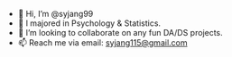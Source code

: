 - 👋 Hi, I’m @syjang99
- 🌱 I majored in Psychology & Statistics.
- 💞️ I’m looking to collaborate on any fun DA/DS projects.
- 📫 Reach me via email: syjang115@gmail.com

<!---
syjang99/syjang99 is a ✨ special ✨ repository because its `README.md` (this file) appears on your GitHub profile.
You can click the Preview link to take a look at your changes.
--->

